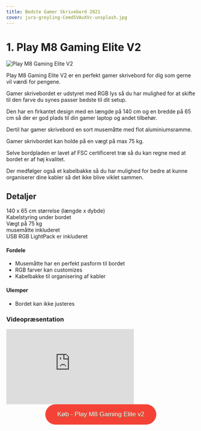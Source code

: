 ```yaml
---
title: Bedste Gamer Skrivebord 2021
cover: jura-greyling-Cemd5VAvXVc-unsplash.jpg
---
```


# 1. Play M8 Gaming Elite V2

![Play M8 Gaming Elite V2](/play-m8-gaming-elite.jpg)

Play M8 Gaming Elite V2 er en perfekt gamer skrivebord for dig som gerne vil værdi for pengene. 

Gamer skrivebordet er udstyret med RGB lys så du har mulighed for at skifte til den farve du synes passer bedste til dit setup.

Den har en firkantet design med en længde på 140 cm og en bredde på 65 cm så der er god plads til din gamer laptop og andet tilbehør.

Dertil har gamer skrivebord en sort musemåtte med flot aluminiumsramme. 

Gamer skrivbordet kan holde på en vægt på max 75 kg. 

Selve bordpladen er lavet af FSC certificeret træ så du kan regne med at bordet er af høj kvalitet.

Der medfølger også et kabelbakke så du har mulighed for bedre at kunne organiserer dine kabler så det ikke blive viklet sammen.


## Detaljer

140 x 65 cm størrelse (længde x dybde) <br>
Kabelstyring under bordet<br>
Vægt på 75 kg <br>
musemåtte inkluderet <br>
USB RGB LightPack er inkluderet <br>

#### Fordele

- Musemåtte har en perfekt pasform til bordet
- RGB farver kan customizes
- Kabelbakke til organisering af kabler

#### Ulemper

- Bordet kan ikke justeres

### Videopræsentation

<div style="position: relative
        paddingBottom: 56.25% /* 16:9 */,
        paddingTop: 25,
        height: 0">

 <iframe width="340" height="200" style="          position: absolute,
          top: 0,
          left: 0,
          width: 100%,
          height: 100%"
src="https://www.youtube.com/embed/5NJB9hUageA" SameSite=None
frameborder="0" 
allow="accelerometer; autoplay; encrypted-media; gyroscope; picture-in-picture" 
allowfullscreen></iframe>
</div>

<div style="text-align: center">
<a href="https://www.partner-ads.com/dk/klikbanner.php?partnerid=29353&bannerid=67785&htmlurl=https://www.proshop.dk/Gamer-Bord/Play-M8-Gaming-Elite-v2-Stealth-edition-Gamer-Bord/2914192" target="_blank"  style="background-color:#f44336; 
	border-radius:28px;
	border:1px solid #f44336;
	display:inline-block;
	cursor:pointer;
	color:#ffffff;
	font-family:Arial;
	font-size:17px;
	padding:16px 31px;
	text-decoration:none;
	text-shadow:0px 1px 0px #2f6627;" >Køb - Play M8 Gaming Elite v2 </a>
</div>

<br><br>

<!-- # 2. Arozzi Arena Gaming Desk

![Arozzi Arena Gaming Desk](/arozzi-arena-gaming-desk.jpg)

Arozzi Arena Gaming Desk er en god billig gamer bærbar for dig som gerne vil bruge den til dagligt forbrug og samtidig få god performance når det kommer til gaming.

En af de ting man først ting man lægger mærke til med laptopen er dens hængsel som giver muligheden for at den kan blive stillet på en 180°C vinkel. 

Gamer laptopen har et robust design og den sorte matte-black farve er en fryd for øjnene. Dertil har laptopen lenovos logo som skifter farve
når du vender laptopen til siden. 

Keyboardet har en god følighed når du taster på den og så har den desuden led løs som er et nich touch.

En af det helt store ting ved denn gamer bærbar er dens skærm. 

Den har nemlig en skærmoplysning på 120hz som giver en bedre gaming oplevelse fordi opdateringshastigheden er hurtigere.

Når det kommer til spil kan Lenovo legion 5 trækker de fleste AAA spil med god FPS hvis du sætter indstillinger til medium eller high.

Alt i alt kan denne gamer bærbare klart anbefales hvis du leder efter en billig gamer laptop som også kan spille spil i høj kvalitet. 

## Specs

Full HD Skærm (1920 x 1080) <br>
Ryzen 5 4600H / 2.9 GHz<br>
NVIDIA GeForce RTX 2060 <br>
Hukommelse: 16 GB RAM <br>
Lagerkapacitet:  512 GB SSD <br>

#### Fordele

- Godt keyboard
- Robust design
- 120hz skærmoplysning

#### Ulemper

- Mouse pad er lavet af plastik

### Videoanmeldelse

<div style="position: relative
        paddingBottom: 56.25% /* 16:9 */,
        paddingTop: 25,
        height: 0">

 <iframe width="340" height="200" style="          position: absolute,
          top: 0,
          left: 0,
          width: 100%,
          height: 100%"
src="https://www.youtube.com/embed/7TcS6uB9FZU" SameSite=None
frameborder="0" 
allow="accelerometer; autoplay; encrypted-media; gyroscope; picture-in-picture" 
allowfullscreen></iframe>
</div>

<div style="text-align: center">
<a href="https://www.partner-ads.com/dk/klikbanner.php?partnerid=29353&bannerid=12196&htmlurl=https://webdanes.dk/shop/arozzi-arena-gaming-7889p.html" target="_blank"  style="background-color:#f44336; 
	border-radius:28px;
	border:1px solid #f44336;
	display:inline-block;
	cursor:pointer;
	color:#ffffff;
	font-family:Arial;
	font-size:17px;
	padding:16px 31px;
	text-decoration:none;
	text-shadow:0px 1px 0px #2f6627;" >Køb - Arozzi Arena Gaming Desk </a>
</div>

<br><br>

# 3. Paracon SPAWN

![Paracon SPAWN](/paracon-spawn.jpg)

Paracon SPAWN er en god billig gamer bærbar for dig som gerne vil bruge den til dagligt forbrug og samtidig få god performance når det kommer til gaming.

En af de ting man først ting man lægger mærke til med laptopen er dens hængsel som giver muligheden for at den kan blive stillet på en 180°C vinkel. 

Gamer laptopen har et robust design og den sorte matte-black farve er en fryd for øjnene. Dertil har laptopen lenovos logo som skifter farve
når du vender laptopen til siden. 

Keyboardet har en god følighed når du taster på den og så har den desuden led løs som er et nich touch.

En af det helt store ting ved denn gamer bærbar er dens skærm. 

Den har nemlig en skærmoplysning på 120hz som giver en bedre gaming oplevelse fordi opdateringshastigheden er hurtigere.

Når det kommer til spil kan Lenovo legion 5 trækker de fleste AAA spil med god FPS hvis du sætter indstillinger til medium eller high.

Alt i alt kan denne gamer bærbare klart anbefales hvis du leder efter en billig gamer laptop som også kan spille spil i høj kvalitet. 

## Detaljer

140 x 65 cm størrelse (længde x dybde) <br>
Kabelstyring under bordet<br>
Vægt på 75 kg <br>
musemåtte inkluderet <br>
USB RGB LightPack er inkluderet <br>
### Video

<div style="position: relative
        paddingBottom: 56.25% /* 16:9 */,
        paddingTop: 25,
        height: 0">

 <iframe width="340" height="200" style="          position: absolute,
          top: 0,
          left: 0,
          width: 100%,
          height: 100%"
src="https://www.youtube.com/embed/8chArpjQkwc" SameSite=None
frameborder="0" 
allow="accelerometer; autoplay; encrypted-media; gyroscope; picture-in-picture" 
allowfullscreen></iframe>
</div>

<div style="text-align: center">
<a href="https://www.partner-ads.com/dk/klikbanner.php?partnerid=29353&bannerid=12196&htmlurl=https://webdanes.dk/shop/paracon-spawn-electric-140524p.html" target="_blank"  style="background-color:#f44336; 
	border-radius:28px;
	border:1px solid #f44336;
	display:inline-block;
	cursor:pointer;
	color:#ffffff;
	font-family:Arial;
	font-size:17px;
	padding:16px 31px;
	text-decoration:none;
	text-shadow:0px 1px 0px #2f6627;" >Køb - Paracon SPAWN </a>
</div>

<br><br> -->
